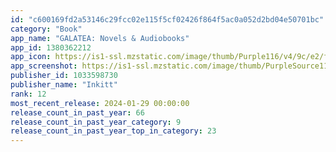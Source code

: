 ```yaml
---
id: "c600169fd2a53146c29fcc02e115f5cf02426f864f5ac0a052d2bd04e50701bc"
category: "Book"
app_name: "GALATEA: Novels & Audiobooks"
app_id: 1380362212
app_icon: https://is1-ssl.mzstatic.com/image/thumb/Purple116/v4/9c/e2/f4/9ce2f47e-d4a6-c514-bfd0-f3a63601bc37/AppIcon-1x_U007emarketing-0-7-0-85-220.png/1024x1024bb.png
app_screenshot: https://is1-ssl.mzstatic.com/image/thumb/PurpleSource116/v4/ee/8c/f9/ee8cf9db-26ea-b7f9-c66a-79bcc4b128b7/71f937c7-858b-49ce-991b-0b34b97e1fa5_0_APP_IPHONE_65_0.jpg/1284x2778bb.png
publisher_id: 1033598730
publisher_name: "Inkitt"
rank: 12
most_recent_release: 2024-01-29 00:00:00
release_count_in_past_year: 66
release_count_in_past_year_category: 9
release_count_in_past_year_top_in_category: 23
---
```

